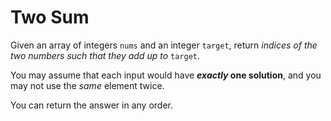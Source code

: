 # Two Sum

Given an array of integers `nums` and an integer `target`, return _indices of the two numbers such that they add up to_ `target`.

You may assume that each input would have **_exactly_ one solution**, and you may not use the _same_ element twice.

You can return the answer in any order.
